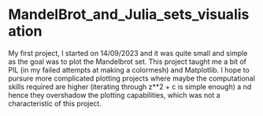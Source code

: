 # MandelBrot_and_Julia_sets_visualisation
My first project, I started on 14/09/2023 and it was quite small and simple as the goal was to plot the Mandelbrot set. 
This project taught me a bit of PIL (in my failed attempts at making a colormesh) and Matplotlib.
I hope to pursure more complicated plotting projects where maybe the computational skills required are higher (iterating through z**2 + c is simple enough) a
nd hence they overshadow the plotting capabilities, which was not a characteristic of this project.
